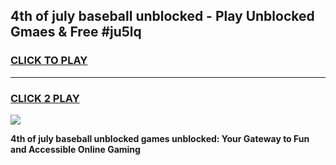 
## 4th of july baseball unblocked - Play Unblocked Gmaes & Free #ju5lq
<h3>
<a href="https://news.freeplayer.one?title=4th_of_july_baseball_unblocked&ref=03M">CLICK TO PLAY</a></h3>
<hr>

<h3>
<a href="https://news.freeplayer.one?title=4th_of_july_baseball_unblocked&ref=03M">CLICK 2 PLAY</a>
  
</h3>

<a href="https://news.freeplayer.one?title=4th_of_july_baseball_unblocked&ref=03M"><img src="https://clearcache.store/games.png"></a>


**4th of july baseball unblocked games unblocked: Your Gateway to Fun and Accessible Online Gaming**
